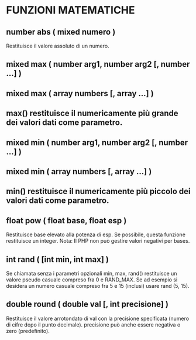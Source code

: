 # FUNZIONI MATEMATICHE

## number abs ( mixed numero )
Restituisce il valore assoluto di un numero.

## mixed max ( number arg1, number arg2 [, number ...] )

## mixed max ( array numbers [, array ...] )

## max() restituisce il numericamente più grande dei valori dati come parametro.

## mixed min ( number arg1, number arg2 [, number ...] )

## mixed min ( array numbers [, array ...] )

## min() restituisce il numericamente più piccolo dei valori dati come parametro.

## float pow ( float base, float esp )

Restituisce base elevato alla potenza di esp. Se possibile, questa funzione restituisce un integer.
Nota: Il PHP non può gestire valori negativi per bases.

## int rand ( [int min, int max] )

Se chiamata senza i parametri opzionali min, max, rand() restituisce un valore pseudo casuale
compreso fra 0 e RAND_MAX. Se ad esempio si desidera un numero casuale compreso fra 5 e 15
(inclusi) usare rand (5, 15).

## double round ( double val [, int precisione] )
Restituisce il valore arrotondato di val con la precisione specificata (numero di cifre dopo il punto
decimale). precisione può anche essere negativa o zero (predefinito).